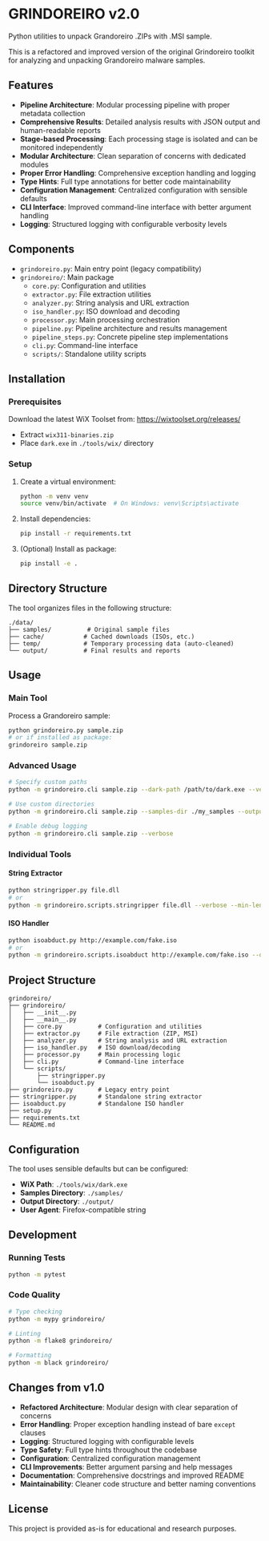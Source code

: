 # GRINDOREIRO v2.0
Python utilities to unpack Grandoreiro .ZIPs with .MSI sample.

This is a refactored and improved version of the original Grindoreiro toolkit for analyzing and unpacking Grandoreiro malware samples.

## Features

- **Pipeline Architecture**: Modular processing pipeline with proper metadata collection
- **Comprehensive Results**: Detailed analysis results with JSON output and human-readable reports
- **Stage-based Processing**: Each processing stage is isolated and can be monitored independently
- **Modular Architecture**: Clean separation of concerns with dedicated modules
- **Proper Error Handling**: Comprehensive exception handling and logging
- **Type Hints**: Full type annotations for better code maintainability
- **Configuration Management**: Centralized configuration with sensible defaults
- **CLI Interface**: Improved command-line interface with better argument handling
- **Logging**: Structured logging with configurable verbosity levels

## Components

- `grindoreiro.py`: Main entry point (legacy compatibility)
- `grindoreiro/`: Main package
  - `core.py`: Configuration and utilities
  - `extractor.py`: File extraction utilities
  - `analyzer.py`: String analysis and URL extraction
  - `iso_handler.py`: ISO download and decoding
  - `processor.py`: Main processing orchestration
  - `pipeline.py`: Pipeline architecture and results management
  - `pipeline_steps.py`: Concrete pipeline step implementations
  - `cli.py`: Command-line interface
  - `scripts/`: Standalone utility scripts

## Installation

### Prerequisites

Download the latest WiX Toolset from: https://wixtoolset.org/releases/
- Extract `wix311-binaries.zip`
- Place `dark.exe` in `./tools/wix/` directory

### Setup

1. Create a virtual environment:
   ```bash
   python -m venv venv
   source venv/bin/activate  # On Windows: venv\Scripts\activate
   ```

2. Install dependencies:
   ```bash
   pip install -r requirements.txt
   ```

3. (Optional) Install as package:
   ```bash
   pip install -e .
   ```

## Directory Structure

The tool organizes files in the following structure:

```
./data/
├── samples/          # Original sample files
├── cache/           # Cached downloads (ISOs, etc.)
├── temp/            # Temporary processing data (auto-cleaned)
└── output/          # Final results and reports
```

## Usage

### Main Tool

Process a Grandoreiro sample:
```bash
python grindoreiro.py sample.zip
# or if installed as package:
grindoreiro sample.zip
```

### Advanced Usage

```bash
# Specify custom paths
python -m grindoreiro.cli sample.zip --dark-path /path/to/dark.exe --verbose

# Use custom directories
python -m grindoreiro.cli sample.zip --samples-dir ./my_samples --output-dir ./my_output

# Enable debug logging
python -m grindoreiro.cli sample.zip --verbose
```

### Individual Tools

#### String Extractor
```bash
python stringripper.py file.dll
# or
python -m grindoreiro.scripts.stringripper file.dll --verbose --min-length 6
```

#### ISO Handler
```bash
python isoabduct.py http://example.com/fake.iso
# or
python -m grindoreiro.scripts.isoabduct http://example.com/fake.iso --output ./output
```

## Project Structure

```
grindoreiro/
├── grindoreiro/
│   ├── __init__.py
│   ├── __main__.py
│   ├── core.py          # Configuration and utilities
│   ├── extractor.py     # File extraction (ZIP, MSI)
│   ├── analyzer.py      # String analysis and URL extraction
│   ├── iso_handler.py   # ISO download/decoding
│   ├── processor.py     # Main processing logic
│   ├── cli.py           # Command-line interface
│   └── scripts/
│       ├── stringripper.py
│       └── isoabduct.py
├── grindoreiro.py       # Legacy entry point
├── stringripper.py      # Standalone string extractor
├── isoabduct.py         # Standalone ISO handler
├── setup.py
├── requirements.txt
└── README.md
```

## Configuration

The tool uses sensible defaults but can be configured:

- **WiX Path**: `./tools/wix/dark.exe`
- **Samples Directory**: `./samples/`
- **Output Directory**: `./output/`
- **User Agent**: Firefox-compatible string

## Development

### Running Tests

```bash
python -m pytest
```

### Code Quality

```bash
# Type checking
python -m mypy grindoreiro/

# Linting
python -m flake8 grindoreiro/

# Formatting
python -m black grindoreiro/
```

## Changes from v1.0

- **Refactored Architecture**: Modular design with clear separation of concerns
- **Error Handling**: Proper exception handling instead of bare `except` clauses
- **Logging**: Structured logging with configurable levels
- **Type Safety**: Full type hints throughout the codebase
- **Configuration**: Centralized configuration management
- **CLI Improvements**: Better argument parsing and help messages
- **Documentation**: Comprehensive docstrings and improved README
- **Maintainability**: Cleaner code structure and better naming conventions

## License

This project is provided as-is for educational and research purposes.
